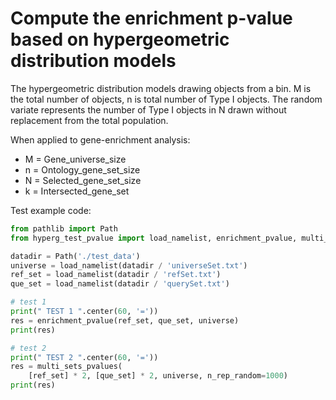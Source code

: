 # Compute the enrichment p-value based on hypergeometric distribution models

The hypergeometric distribution models drawing objects from a bin.
M is the total number of objects, n is total number of Type I objects.
The random variate represents the number of Type I objects in N drawn without
replacement from the total population.

When applied to gene-enrichment analysis:

* M = Gene_universe_size
* n = Ontology_gene_set_size
* N = Selected_gene_set_size
* k = Intersected_gene_set

Test example code:

```python
from pathlib import Path
from hyperg_test_pvalue import load_namelist, enrichment_pvalue, multi_sets_pvalues

datadir = Path('./test_data')
universe = load_namelist(datadir / 'universeSet.txt')
ref_set = load_namelist(datadir / 'refSet.txt')
que_set = load_namelist(datadir / 'querySet.txt')

# test 1
print(" TEST 1 ".center(60, '='))
res = enrichment_pvalue(ref_set, que_set, universe)
print(res)

# test 2
print(" TEST 2 ".center(60, '='))
res = multi_sets_pvalues(
    [ref_set] * 2, [que_set] * 2, universe, n_rep_random=1000)
print(res)
```